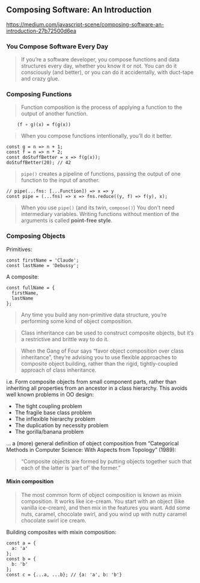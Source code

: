 ## Composing Software: An Introduction

https://medium.com/javascript-scene/composing-software-an-introduction-27b72500d6ea

### You Compose Software Every Day

> If you’re a software developer, you compose functions and data structures every day, whether you know it or not. You can do it consciously (and better), or you can do it accidentally, with duct-tape and crazy glue.

### Composing Functions

> Function composition is the process of applying a function to the output of another function.

```
    (f ∘ g)(x) = f(g(x))
```

> When you compose functions intentionally, you’ll do it better.

```
const g = n => n + 1;
const f = n => n * 2;
const doStuffBetter = x => f(g(x));
doStuffBetter(20); // 42
```

> `pipe()` creates a pipeline of functions, passing the output of one function to the input of another.

```
// pipe(...fns: [...Function]) => x => y
const pipe = (...fns) => x => fns.reduce((y, f) => f(y), x);
```

> When you use `pipe()` (and its twin, `compose()`) You don't need intermediary variables. Writing functions without mention of the arguments is called **point-free style**.

### Composing Objects

Primitives:

```
const firstName = 'Claude';
const lastName = 'Debussy';
```

A composite:

```
const fullName = {
  firstName,
  lastName
};
```

> Any time you build any non-primitive data structure, you’re performing some kind of object composition.

> Class inheritance can be used to construct composite objects, but it’s a restrictive and brittle way to do it.

> When the Gang of Four says “favor object composition over class inheritance”, they’re advising you to use flexible approaches to composite object building, rather than the rigid, tightly-coupled approach of class inheritance.

i.e. Form composite objects from small component parts, rather than inheriting all properties from an ancestor in a class hierarchy. This avoids well known problems in OO design:

* The tight coupling problem
* The fragile base class problem
* The inflexible hierarchy problem
* The duplication by necessity problem
* The gorilla/banana problem

... a (more) general definition of object composition from “Categorical Methods in Computer Science: With Aspects from Topology” (1989):

> “Composite objects are formed by putting objects together such that each of the latter is ‘part of’ the former.”

#### Mixin composition

> The most common form of object composition is known as mixin composition. It works like ice-cream. You start with an object (like vanilla ice-cream), and then mix in the features you want. Add some nuts, caramel, chocolate swirl, and you wind up with nutty caramel chocolate swirl ice cream.

Building composites with mixin composition:

```
const a = {
  a: 'a'
};
const b = {
  b: 'b'
};
const c = {...a, ...b}; // {a: 'a', b: 'b'}
```
